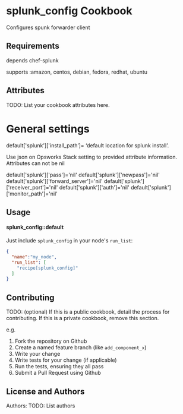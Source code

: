 splunk_config Cookbook
==========================
Configures spunk forwarder client


Requirements
------------ 

depends chef-splunk 

supports :amazon, centos, debian, fedora, redhat, ubuntu


Attributes
----------
TODO: List your cookbook attributes here.

# General settings

default['splunk']['install_path’]= ‘default location for splunk install’.

Use json on Opsworks Stack setting to provided attribute information. Attributes can not be nil

default['splunk']['pass']='nil'
default['splunk']['newpass']='nil'
default['splunk']['forward_server']='nil'
default['splunk']['receiver_port']='nil'
default['splunk']['auth']='nil'
default['splunk']['monitor_path']='nil'


Usage
-----
#### splunk_config::default

Just include `splunk_config` in your node's `run_list`:

```json
{
  "name":"my_node",
  "run_list": [
    "recipe[splunk_config]"
  ]
}
```

Contributing
------------
TODO: (optional) If this is a public cookbook, detail the process for contributing. If this is a private cookbook, remove this section.

e.g.
1. Fork the repository on Github
2. Create a named feature branch (like `add_component_x`)
3. Write your change
4. Write tests for your change (if applicable)
5. Run the tests, ensuring they all pass
6. Submit a Pull Request using Github

License and Authors
-------------------
Authors: TODO: List authors
